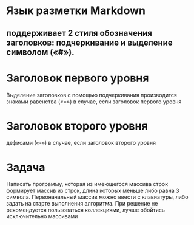 # Язык разметки Markdown
## поддерживает 2 стиля обозначения заголовков: подчеркивание и выделение символом («#»).

# Заголовок первого уровня
Выделение заголовков с помощью подчеркивания производится знаками равенства («=») в случае, если заголовок
первого уровня
# Заголовок второго уровня
дефисами («-») в случае, если заголовок второго уровня

# Задача 
Написать программу, которая из имеющегося массива строк формирует массив из строк, длина которых меньше либо равна 3 символа. Первоначальный массив можно ввести с клавиатуры, либо задать на старте выполнения алгоритма. При решение не рекомендуется пользоваться коллекциями, лучше обойтись исключительно массивами